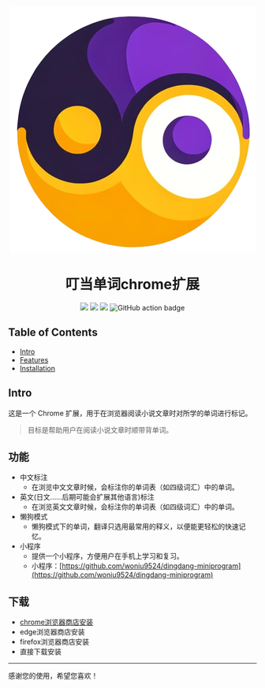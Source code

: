 <div align="center">
<img src="public/icon-128.png" alt="logo"/>
<h1> 叮当单词chrome扩展</h1>

![](https://img.shields.io/badge/React-61DAFB?style=flat-square&logo=react&logoColor=black)
![](https://img.shields.io/badge/Typescript-3178C6?style=flat-square&logo=typescript&logoColor=white)
![](https://badges.aleen42.com/src/vitejs.svg)
![GitHub action badge](https://github.com/Jonghakseo/chrome-extension-boilerplate-react-vite/actions/workflows/build-zip.yml/badge.svg)



</div>

## Table of Contents

- [Intro](#介绍)
- [Features](#功能)
- [Installation](#安装)



## Intro <a name="intro"></a>

这是一个 Chrome 扩展，用于在浏览器阅读小说文章时对所学的单词进行标记。
> 目标是帮助用户在阅读小说文章时顺带背单词。

## 功能 <a name="features"></a>
- 中文标注
  - 在浏览中文文章时候，会标注你的单词表（如四级词汇）中的单词。
- 英文(日文……后期可能会扩展其他语言)标注
  - 在浏览英文文章时候，会标注你的单词表（如四级词汇）中的单词。
- 懒狗模式
  - 懒狗模式下的单词，翻译只选用最常用的释义，以便能更轻松的快速记忆。
- 小程序
  - 提供一个小程序，方便用户在手机上学习和复习。
  - 小程序：[https://github.com/woniu9524/dingdang-miniprogram](https://github.com/woniu9524/dingdang-miniprogram)

## 下载 <a name="installation"></a>
- [chrome浏览器商店安装](https://chromewebstore.google.com/detail/%E5%8F%AE%E5%BD%93%E5%8D%95%E8%AF%8D/clifanofjpkhkekkfkdcnhiiccobepki?hl=zh-CN)
- edge浏览器商店安装
- firefox浏览器商店安装
- 直接下载安装

---

感谢您的使用，希望您喜欢！
